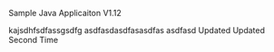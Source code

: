 
Sample Java Applicaiton V1.12

kajsdhfsdfassgsdfg
asdfasdasdfasasdfas
asdfasd
Updated
Updated Second Time
